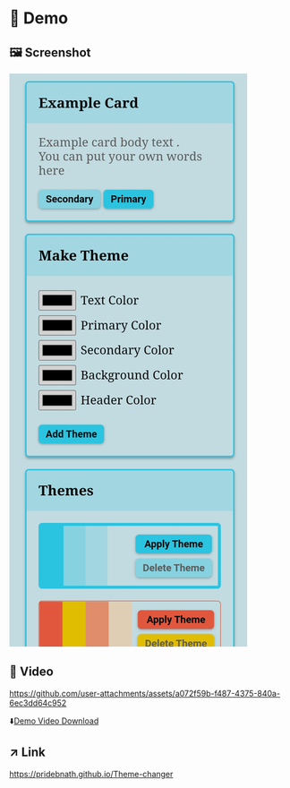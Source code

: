 

# 🔴 Demo

## 🖼️ Screenshot

<a href="https://pridebnath.github.io/Theme-changer"><img src="images/theme-changer.jpg"/>
</a>


## 🎥 Video

https://github.com/user-attachments/assets/a072f59b-f487-4375-840a-6ec3dd64c952


⬇️[Demo Video Download](videos/theme-changer.mp4)


## ↗️ Link
https://pridebnath.github.io/Theme-changer
